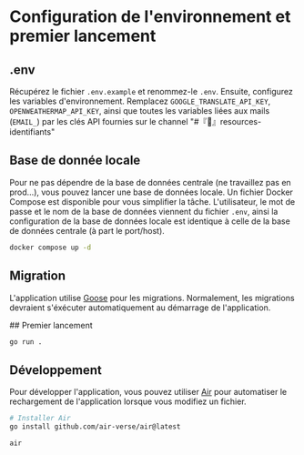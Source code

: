 # Configuration de l'environnement et premier lancement

## .env

Récupérez le fichier `.env.example` et renommez-le `.env`. Ensuite, configurez les variables d'environnement. Remplacez `GOOGLE_TRANSLATE_API_KEY`, `OPENWEATHERMAP_API_KEY`, ainsi que toutes les variables liées aux mails (`EMAIL_`) par les clés API fournies sur le channel "#『🔐』resources-identifiants"

## Base de donnée locale

Pour ne pas dépendre de la base de données centrale (ne travaillez pas en prod…), vous pouvez lancer une base de données locale. Un fichier Docker Compose est disponible pour vous simplifier la tâche. L'utilisateur, le mot de passe et le nom de la base de données viennent du fichier `.env`, ainsi la configuration de la base de données locale est identique à celle de la base de données centrale (à part le port/host).

```bash
docker compose up -d
```

## Migration

L'application utilise [Goose](https://github.com/pressly/goose) pour les migrations. Normalement, les migrations devraient s'éxécuter automatiquement au démarrage de l'application.

## Premier lancement

```bash
go run .
```

## Développement

Pour développer l'application, vous pouvez utiliser [Air](https://github.com/cosmtrek/air) pour automatiser le rechargement de l'application lorsque vous modifiez un fichier.

```bash
# Installer Air
go install github.com/air-verse/air@latest

air
```
